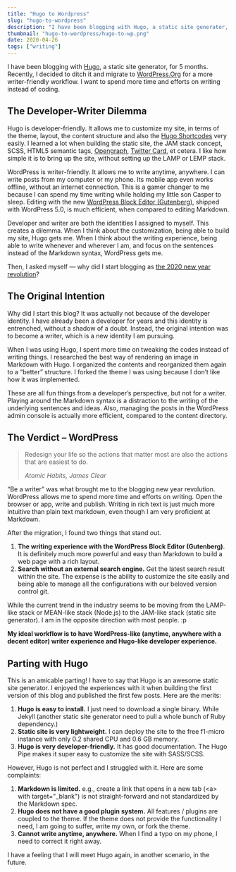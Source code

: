 ```yaml
---
title: "Hugo to Wordpress"
slug: "hugo-to-wordpress"
description: "I have been blogging with Hugo, a static site generator, for 5 months. Recently, I decided to ditch it and migrate to WordPress.Org for a more writer-friendly workflow. I want to spend more time and efforts on writing instead of coding."
thumbnail: "hugo-to-wordpress/hugo-to-wp.png"
date: 2020-04-26
tags: ["writing"]
---
```


I have been blogging with [Hugo](https://gohugo.io/), a static site generator, for 5 months. Recently, I decided to ditch it and migrate to [WordPress.Org](https://wordpress.org/) for a more writer-friendly workflow. I want to spend more time and efforts on writing instead of coding.

## The Developer-Writer Dilemma

Hugo is developer-friendly. It allows me to customize my site, in terms of the theme, layout, the content structure and also the [Hugo Shortcodes](https://gohugo.io/content-management/shortcodes/) very easily. I learned a lot when building the static site, the JAM stack concept, SCSS, HTML5 semantic tags, [Opengraph](https://ogp.me/), [Twitter Card](https://developer.twitter.com/en/docs/tweets/optimize-with-cards/guides/getting-started), et cetera. I like how simple it is to bring up the site, without setting up the LAMP or LEMP stack.

WordPress is writer-friendly. It allows me to write anytime, anywhere. I can write posts from my computer or my phone. Its mobile app even works offline, without an internet connection. This is a gamer changer to me because I can spend my time writing while holding my little son Casper to sleep. Editing with the new [WordPress Block Editor (Gutenberg)](https://wordpress.org/gutenberg/), shipped with WordPress 5.0, is much efficient, when compared to editing Markdown.

Developer and writer are both the identities I assigned to myself. This creates a dilemma. When I think about the customization, being able to build my site, Hugo gets me. When I think about the writing experience, being able to write whenever and wherever I am, and focus on the sentences instead of the Markdown syntax, WordPress gets me.

Then, I asked myself — why did I start blogging as [the 2020 new year revolution](/2019-year-end-reflection/)?

## The Original Intention

Why did I start this blog? It was actually not because of the developer identity. I have already been a developer for years and this identity is entrenched, without a shadow of a doubt. Instead, the original intention was to become a writer, which is a new identity I am pursuing.

When I was using Hugo, I spent more time on tweaking the codes instead of writing things. I researched the best way of rendering an image in Markdown with Hugo. I organized the contents and reorganized them again to a “better” structure. I forked the theme I was using because I don’t like how it was implemented.

These are all fun things from a developer’s perspective, but not for a writer. Playing around the Markdown syntax is a distraction to the writing of the underlying sentences and ideas. Also, managing the posts in the WordPress admin console is actually more efficient, compared to the content directory.

## The Verdict – WordPress

> Redesign your life so the actions that matter most are also the actions that are easiest to do.
>
> *Atomic Habits, James Clear*


“Be a writer” was what brought me to the blogging new year revolution. WordPress allows me to spend more time and efforts on writing. Open the browser or app, write and publish. Writing in rich text is just much more intuitive than plain text markdown, even though I am very proficient at Markdown.

After the migration, I found two things that stand out.

1. **The writing experience with the WordPress Block Editor (Gutenberg)**. It is definitely much more powerful and easy than Markdown to build a web page with a rich layout.
2. **Search without an external search engine.** Get the latest search result within the site.
   The expense is the ability to customize the site easily and being able to manage all the configurations with our beloved version control git.

While the current trend in the industry seems to be moving from the LAMP-like stack or MEAN-like stack (Node.js) to the JAM-like stack (static site generator). I am in the opposite direction with most people. :p

**My ideal workflow is to have WordPress-like (anytime, anywhere with a decent editor) writer experience and Hugo-like developer experience.**

## Parting with Hugo

This is an amicable parting! I have to say that Hugo is an awesome static site generator. I enjoyed the experiences with it when building the first version of this blog and published the first few posts. Here are the merits:

1. **Hugo is easy to install.** I just need to download a single binary. While Jekyll (another static site generator need to pull a whole bunch of Ruby dependency.)
2. **Static site is very lightweight.** I can deploy the site to the free f1-micro instance with only 0.2 shared CPU and 0.6 GB memory.
3. **Hugo is very developer-friendly.** It has good documentation. The Hugo Pipe makes it super easy to customize the site with SASS/SCSS.

However, Hugo is not perfect and I struggled with it. Here are some complaints:

1. **Markdown is limited.** e.g., create a link that opens in a new tab (\<a\> with target="_blank") is not straight-forward and not standardized by the Markdown spec.
2. **Hugo does not have a good plugin system.** All features / plugins are coupled to the theme. If the theme does not provide the functionality I need, I am going to suffer, write my own, or fork the theme.
3. **Cannot write anytime, anywhere.** When I find a typo on my phone, I need to correct it right away.

I have a feeling that I will meet Hugo again, in another scenario, in the future.